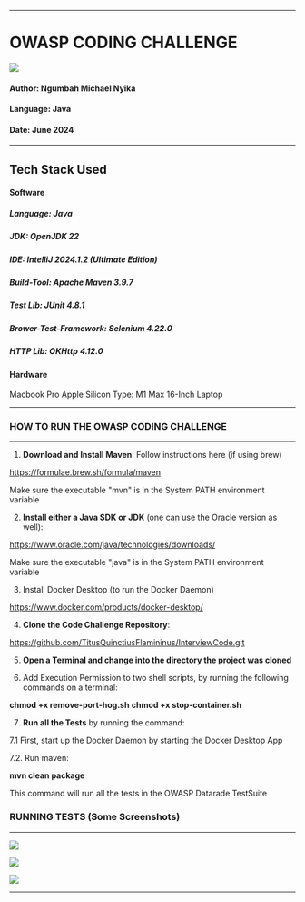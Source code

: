 -----------------------------------------------------------------------------------------------------------

# OWASP CODING CHALLENGE


![](https://github.com/TitusQuinctiusFlamininus/InterviewCode/blob/main/datarade-code-challenge/screenshots/challenge_ss_7.png)

#### Author:    Ngumbah Michael Nyika
#### Language:  Java
#### Date:      June 2024

------------------------------------------

## Tech Stack Used

#### Software

##### Language:    Java
##### JDK:    OpenJDK 22
##### IDE:    IntelliJ 2024.1.2 (Ultimate Edition)
##### Build-Tool:    Apache Maven 3.9.7
##### Test Lib:    JUnit 4.8.1
##### Brower-Test-Framework:    Selenium 4.22.0
##### HTTP Lib:    OKHttp 4.12.0

#### Hardware

Macbook Pro Apple Silicon 
Type: M1 Max 16-Inch Laptop

------------------------------------------


### HOW TO RUN THE OWASP CODING CHALLENGE
------------------------------------------

1. **Download and Install Maven**: Follow instructions here (if using brew)

https://formulae.brew.sh/formula/maven

Make sure the executable "mvn" is in the System PATH environment variable


2. **Install either a Java SDK or JDK** (one can use the Oracle version as well):

https://www.oracle.com/java/technologies/downloads/ 

Make sure the executable "java" is in the System PATH environment variable

3. Install Docker Desktop (to run the Docker Daemon)

https://www.docker.com/products/docker-desktop/


4. **Clone the Code Challenge Repository**: 

https://github.com/TitusQuinctiusFlamininus/InterviewCode.git


5. **Open a Terminal and change into the directory the project was cloned**


6. Add Execution Permission to two shell scripts, by running the following commands on a terminal:

**chmod +x remove-port-hog.sh**
**chmod +x stop-container.sh**


7. **Run all the Tests** by running the command: 

7.1 First, start up the Docker Daemon by starting the Docker Desktop App

7.2. Run maven: 

**mvn clean package**

This command will run all the tests in the OWASP Datarade TestSuite



### RUNNING TESTS (Some Screenshots)
------------------------------------------

![](https://github.com/TitusQuinctiusFlamininus/InterviewCode/blob/main/datarade-code-challenge/screenshots/challenge_ss_5.png)

![](https://github.com/TitusQuinctiusFlamininus/InterviewCode/blob/main/datarade-code-challenge/screenshots/challenge_ss_9.png)

![](https://github.com/TitusQuinctiusFlamininus/InterviewCode/blob/main/datarade-code-challenge/screenshots/challenge_ss_1.png)


-----------------------------------------------------------------------------------------------------------


